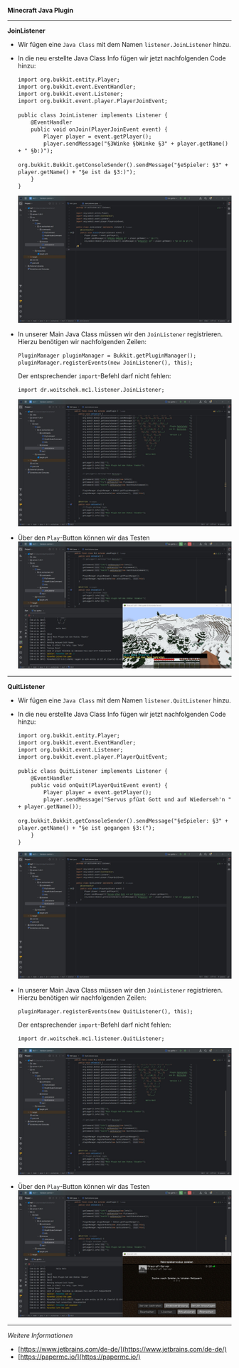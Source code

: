 **Minecraft Java Plugin**

---

**JoinListener**

- Wir fügen eine `Java Class` mit dem Namen `listener.JoinListener` hinzu.
- In die neu erstellte Java Class Info fügen wir jetzt nachfolgenden Code hinzu:
  ```
  import org.bukkit.entity.Player;
  import org.bukkit.event.EventHandler;
  import org.bukkit.event.Listener;
  import org.bukkit.event.player.PlayerJoinEvent;
  
  public class JoinListener implements Listener {
      @EventHandler
      public void onJoin(PlayerJoinEvent event) {
          Player player = event.getPlayer();
          player.sendMessage("§3Winke §bWinke §3" + player.getName() + " §b:)");
          org.bukkit.Bukkit.getConsoleSender().sendMessage("§eSpieler: §3" + player.getName() + "§e ist da §3:)");
      }
  }
  ```
  ![Screenshot](https://github.com/dr-woitschek/minecraft/blob/main/JavaEdition/Plugins/mc-JoinQuitListener/Bilder/IntelliJ_IDEA_01.jpg)

- In unserer Main Java Class müssen wir den `JoinListener` registrieren. Hierzu benötigen wir nachfolgenden Zeilen:
  ```
  PluginManager pluginManager = Bukkit.getPluginManager();
  pluginManager.registerEvents(new JoinListener(), this);
  ```

  Der entsprechender `import`-Befehl darf nicht fehlen:
  ```
  import dr.woitschek.mc1.listener.JoinListener;
  ```
  ![Screenshot](https://github.com/dr-woitschek/minecraft/blob/main/JavaEdition/Plugins/mc-JoinQuitListener/Bilder/IntelliJ_IDEA_02.jpg)

- Über den `Play`-Button können wir das Testen
  ![Screenshot](https://github.com/dr-woitschek/minecraft/blob/main/JavaEdition/Plugins/mc-JoinQuitListener/Bilder/IntelliJ_IDEA_03.jpg)

---

**QuitListener**

- Wir fügen eine `Java Class` mit dem Namen `listener.QuitListener` hinzu.
- In die neu erstellte Java Class Info fügen wir jetzt nachfolgenden Code hinzu:
  ```
  import org.bukkit.entity.Player;
  import org.bukkit.event.EventHandler;
  import org.bukkit.event.Listener;
  import org.bukkit.event.player.PlayerQuitEvent;
  
  public class QuitListener implements Listener {
      @EventHandler
      public void onQuit(PlayerQuitEvent event) {
          Player player = event.getPlayer();
          player.sendMessage("Servus pfüat Gott und auf Wiederseh'n " + player.getName());
		  org.bukkit.Bukkit.getConsoleSender().sendMessage("§eSpieler: §3" + player.getName() + "§e ist gegangen §3:(");
      }
  }
  ```
  ![Screenshot](https://github.com/dr-woitschek/minecraft/blob/main/JavaEdition/Plugins/mc-JoinQuitListener/Bilder/IntelliJ_IDEA_04.jpg)


- In unserer Main Java Class müssen wir den `JoinListener` registrieren. Hierzu benötigen wir nachfolgenden Zeilen:
  ```
  pluginManager.registerEvents(new QuitListener(), this);
  ```

  Der entsprechender `import`-Befehl darf nicht fehlen:
  ```
  import dr.woitschek.mc1.listener.QuitListener;
  ```
  ![Screenshot](https://github.com/dr-woitschek/minecraft/blob/main/JavaEdition/Plugins/mc-JoinQuitListener/Bilder/IntelliJ_IDEA_05.jpg)

- Über den `Play`-Button können wir das Testen
  ![Screenshot](https://github.com/dr-woitschek/minecraft/blob/main/JavaEdition/Plugins/mc-JoinQuitListener/Bilder/IntelliJ_IDEA_06.jpg)

---

_Weitere Informationen_
- [https://www.jetbrains.com/de-de/](https://www.jetbrains.com/de-de/)
- [https://papermc.io/](https://papermc.io/)
